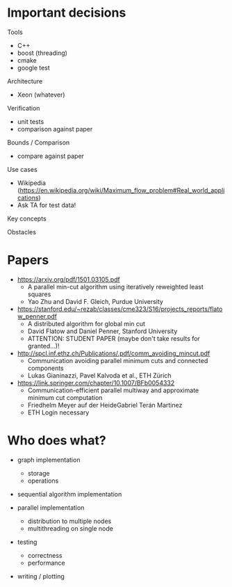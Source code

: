 # Important decisions #
Tools
- C++
- boost (threading)
- cmake
- google test


Architecture
- Xeon (whatever)

Verification
- unit tests
- comparison against paper

Bounds / Comparison
- compare against paper

Use cases
- Wikipedia (https://en.wikipedia.org/wiki/Maximum_flow_problem#Real_world_applications)
- Ask TA for test data!

Key concepts

Obstacles


# Papers #
- https://arxiv.org/pdf/1501.03105.pdf 
	- A parallel min-cut algorithm using iteratively reweighted least squares 
	- Yao Zhu and David F. Gleich, Purdue University
- https://stanford.edu/~rezab/classes/cme323/S16/projects_reports/flatow_penner.pdf
	- A distributed algorithm for global min cut
	- David Flatow and Daniel Penner, Stanford University
	- ATTENTION: STUDENT PAPER (maybe don't take results for granted...)! 
- http://spcl.inf.ethz.ch/Publications/.pdf/comm_avoiding_mincut.pdf
	- Communication avoiding parallel minimum cuts and connected components
	- Lukas Gianinazzi, Pavel Kalvoda et al., ETH Zürich
- https://link.springer.com/chapter/10.1007/BFb0054332
	- Communication-efficient parallel multiway and approximate minimum cut computation
	- Friedhelm Meyer auf der HeideGabriel Terán Martinez
	- ETH Login necessary
# Who does what? #
- graph implementation
	- storage 
	- operations
	
- sequential algorithm implementation

- parallel implementation
	- distribution to multiple nodes 
	- multithreading on single node
	
- testing
	- correctness
	- performance
	
- writing / plotting
